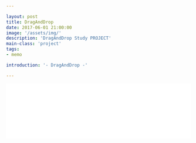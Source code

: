 ```yaml
---

layout: post
title: DragAndDrop
date: 2017-06-01 21:00:00
image: '/assets/img/'
description: 'DragAndDrop Study PROJECT'
main-class: 'project'
tags: 
- memo

introduction: '- DragAndDrop -'

---
```


<iframe width="100%" height="auto" src="/project/dragAndDrop" frameborder="0" allowfullscreen></iframe>
